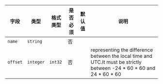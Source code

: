 | 字段 | 类型 | 格式类型 | 是否必须 | 默认值 | 说明 |
|---|---|---|---|---|---|
| `name` | `string` |  | 否 |  |  |
| `offset` | `integer` | `int32` | 否 |  | representing the difference between the local time and UTC.It must be strictly between -24 * 60 * 60 and 24 * 60 * 60 |
